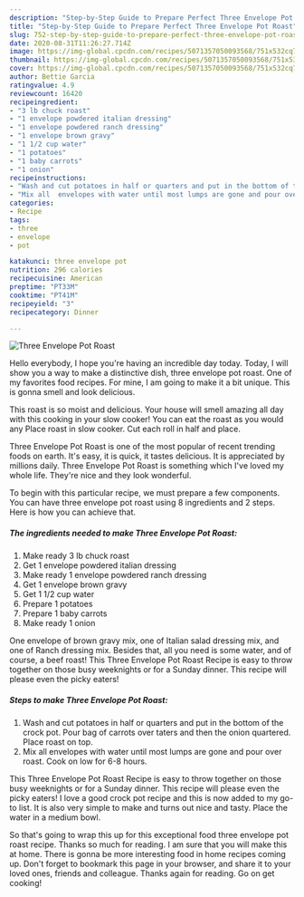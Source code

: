 ```yaml
---
description: "Step-by-Step Guide to Prepare Perfect Three Envelope Pot Roast"
title: "Step-by-Step Guide to Prepare Perfect Three Envelope Pot Roast"
slug: 752-step-by-step-guide-to-prepare-perfect-three-envelope-pot-roast
date: 2020-08-31T11:26:27.714Z
image: https://img-global.cpcdn.com/recipes/5071357050093568/751x532cq70/three-envelope-pot-roast-recipe-main-photo.jpg
thumbnail: https://img-global.cpcdn.com/recipes/5071357050093568/751x532cq70/three-envelope-pot-roast-recipe-main-photo.jpg
cover: https://img-global.cpcdn.com/recipes/5071357050093568/751x532cq70/three-envelope-pot-roast-recipe-main-photo.jpg
author: Bettie Garcia
ratingvalue: 4.9
reviewcount: 16420
recipeingredient:
- "3 lb chuck roast"
- "1 envelope powdered italian dressing"
- "1 envelope powdered ranch dressing"
- "1 envelope brown gravy"
- "1 1/2 cup water"
- "1 potatoes"
- "1 baby carrots"
- "1 onion"
recipeinstructions:
- "Wash and cut potatoes in half or quarters and put in the bottom of the crock pot. Pour bag of carrots over taters and then the onion quartered. Place roast on top."
- "Mix all  envelopes with water until most lumps are gone and pour over roast. Cook on low for 6-8 hours."
categories:
- Recipe
tags:
- three
- envelope
- pot

katakunci: three envelope pot 
nutrition: 296 calories
recipecuisine: American
preptime: "PT33M"
cooktime: "PT41M"
recipeyield: "3"
recipecategory: Dinner

---
```



![Three Envelope Pot Roast](https://img-global.cpcdn.com/recipes/5071357050093568/751x532cq70/three-envelope-pot-roast-recipe-main-photo.jpg)

Hello everybody, I hope you're having an incredible day today. Today, I will show you a way to make a distinctive dish, three envelope pot roast. One of my favorites food recipes. For mine, I am going to make it a bit unique. This is gonna smell and look delicious.

This roast is so moist and delicious. Your house will smell amazing all day with this cooking in your slow cooker! You can eat the roast as you would any Place roast in slow cooker. Cut each roll in half and place.

Three Envelope Pot Roast is one of the most popular of recent trending foods on earth. It's easy, it is quick, it tastes delicious. It is appreciated by millions daily. Three Envelope Pot Roast is something which I've loved my whole life. They're nice and they look wonderful.


To begin with this particular recipe, we must prepare a few components. You can have three envelope pot roast using 8 ingredients and 2 steps. Here is how you can achieve that.

<!--inarticleads1-->

##### The ingredients needed to make Three Envelope Pot Roast:

1. Make ready 3 lb chuck roast
1. Get 1 envelope powdered italian dressing
1. Make ready 1 envelope powdered ranch dressing
1. Get 1 envelope brown gravy
1. Get 1 1/2 cup water
1. Prepare 1 potatoes
1. Prepare 1 baby carrots
1. Make ready 1 onion


One envelope of brown gravy mix, one of Italian salad dressing mix, and one of Ranch dressing mix. Besides that, all you need is some water, and of course, a beef roast! This Three Envelope Pot Roast Recipe is easy to throw together on those busy weeknights or for a Sunday dinner. This recipe will please even the picky eaters! 

<!--inarticleads2-->

##### Steps to make Three Envelope Pot Roast:

1. Wash and cut potatoes in half or quarters and put in the bottom of the crock pot. Pour bag of carrots over taters and then the onion quartered. Place roast on top.
1. Mix all  envelopes with water until most lumps are gone and pour over roast. Cook on low for 6-8 hours.


This Three Envelope Pot Roast Recipe is easy to throw together on those busy weeknights or for a Sunday dinner. This recipe will please even the picky eaters! I love a good crock pot recipe and this is now added to my go-to list. It is also very simple to make and turns out nice and tasty. Place the water in a medium bowl. 

So that's going to wrap this up for this exceptional food three envelope pot roast recipe. Thanks so much for reading. I am sure that you will make this at home. There is gonna be more interesting food in home recipes coming up. Don't forget to bookmark this page in your browser, and share it to your loved ones, friends and colleague. Thanks again for reading. Go on get cooking!
